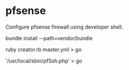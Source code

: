 # pfsense

Configure pfsense firewall using developer shell.

bundle install --path=vendor/bundle

ruby creator.rb master.yml > go

'/usr/local/sbin/pfSsh.php' < go
